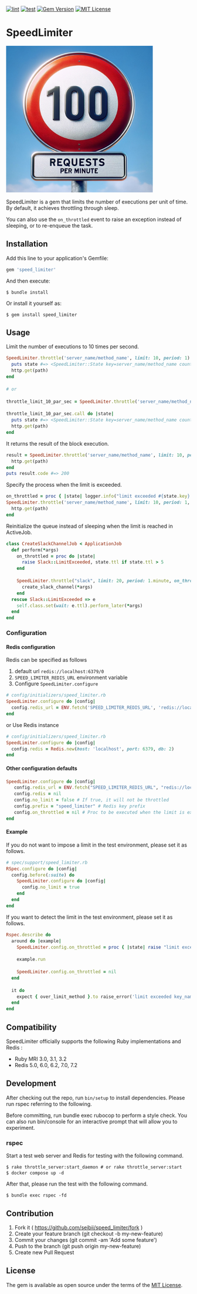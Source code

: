 [![lint](https://github.com/seibii/speed_limiter/actions/workflows/lint.yml/badge.svg?branch=main)](https://github.com/seibii/speed_limiter/actions/workflows/lint.yml) [![test](https://github.com/seibii/speed_limiter/actions/workflows/test.yml/badge.svg)](https://github.com/seibii/speed_limiter/actions/workflows/test.yml) [![Gem Version](https://badge.fury.io/rb/speed_limiter.svg)](https://badge.fury.io/rb/speed_limiter) [![MIT License](https://img.shields.io/badge/license-MIT-blue.svg?style=flat)](LICENSE)

# SpeedLimiter

<img src="README_image.jpg" width="400px" />

SpeedLimiter is a gem that limits the number of executions per unit of time.
By default, it achieves throttling through sleep.

You can also use the `on_throttled` event to raise an exception instead of sleeping, or to re-enqueue the task.


## Installation

Add this line to your application's Gemfile:

```ruby
gem 'speed_limiter'
```

And then execute:

    $ bundle install

Or install it yourself as:

    $ gem install speed_limiter

## Usage

Limit the number of executions to 10 times per second.

```ruby
SpeedLimiter.throttle('server_name/method_name', limit: 10, period: 1) do |state|
  puts state #=> <SpeedLimiter::State key=server_name/method_name count=1 ttl=0>
  http.get(path)
end

# or

throttle_limit_10_par_sec = SpeedLimiter.throttle('server_name/method_name', limit: 10, period: 1)

throttle_limit_10_par_sec.call do |state|
  puts state #=> <SpeedLimiter::State key=server_name/method_name count=1 ttl=0>
  http.get(path)
end
```

It returns the result of the block execution.

```ruby
result = SpeedLimiter.throttle('server_name/method_name', limit: 10, period: 1) do
  http.get(path)
end
puts result.code #=> 200
```

Specify the process when the limit is exceeded.

```ruby
on_throttled = proc { |state| logger.info("limit exceeded #{state.key} #{state.ttl}") }
SpeedLimiter.throttle('server_name/method_name', limit: 10, period: 1, on_throttled: on_throttled) do
  http.get(path)
end
```

Reinitialize the queue instead of sleeping when the limit is reached in ActiveJob.

```ruby
class CreateSlackChannelJob < ApplicationJob
  def perform(*args)
    on_throttled = proc do |state|
      raise Slack::LimitExceeded, state.ttl if state.ttl > 5
    end

    SpeedLimiter.throttle("slack", limit: 20, period: 1.minute, on_throttled: on_throttled) do
      create_slack_channel(*args)
    end
  rescue Slack::LimitExceeded => e
    self.class.set(wait: e.ttl).perform_later(*args)
  end
end
```

### Configuration

#### Redis configuration

Redis can be specified as follows

1. default url `redis://localhost:6379/0`
2. `SPEED_LIMITER_REDIS_URL` environment variable
3. Configure `SpeedLimiter.configure`

```ruby
# config/initializers/speed_limiter.rb
SpeedLimiter.configure do |config|
  config.redis_url = ENV.fetch('SPEED_LIMITER_REDIS_URL', 'redis://localhost:6379/2')
end
```

or Use Redis instance

```ruby
# config/initializers/speed_limiter.rb
SpeedLimiter.configure do |config|
  config.redis = Redis.new(host: 'localhost', port: 6379, db: 2)
end
```

#### Other configuration defaults

```ruby
SpeedLimiter.configure do |config|
   config.redis_url = ENV.fetch("SPEED_LIMITER_REDIS_URL", "redis://localhost:6379/0")
   config.redis = nil
   config.no_limit = false # If true, it will not be throttled
   config.prefix = "speed_limiter" # Redis key prefix
   config.on_throttled = nil # Proc to be executed when the limit is exceeded
end
```

#### Example

If you do not want to impose a limit in the test environment, please set it as follows.

```ruby
# spec/support/speed_limiter.rb
RSpec.configure do |config|
  config.before(:suite) do
    SpeedLimiter.configure do |config|
      config.no_limit = true
    end
  end
end
```

If you want to detect the limit in the test environment, please set it as follows.

```ruby
Rspec.describe do
  around do |example|
    SpeedLimiter.config.on_throttled = proc { |state| raise "limit exceeded #{state.key} #{state.ttl}" }

    example.run

    SpeedLimiter.config.on_throttled = nil
  end

  it do
    expect { over_limit_method }.to raise_error('limit exceeded key_name [\d.]+')
  end
end
```

## Compatibility

SpeedLimiter officially supports the following Ruby implementations and Redis :

- Ruby MRI 3.0, 3.1, 3.2
- Redis 5.0, 6.0, 6.2, 7.0, 7.2


## Development

After checking out the repo, run `bin/setup` to install dependencies.
Please run rspec referring to the following.

Before committing, run bundle exec rubocop to perform a style check.
You can also run bin/console for an interactive prompt that will allow you to experiment.

### rspec

Start a test web server and Redis for testing with the following command.

```console
$ rake throttle_server:start_daemon # or rake throttle_server:start
$ docker compose up -d
```

After that, please run the test with the following command.

```
$ bundle exec rspec -fd
```

## Contribution

1. Fork it ( https://github.com/seibii/speed_limiter/fork )
2. Create your feature branch (git checkout -b my-new-feature)
3. Commit your changes (git commit -am 'Add some feature')
4. Push to the branch (git push origin my-new-feature)
5. Create new Pull Request

## License

The gem is available as open source under the terms of the [MIT License](https://opensource.org/licenses/MIT).
